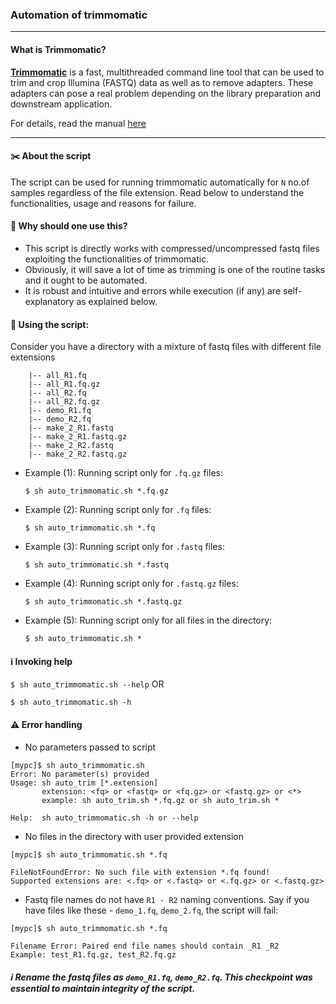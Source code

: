 ### Automation of trimmomatic

---

#### What is Trimmomatic?
[**Trimmomatic**](https://www.ncbi.nlm.nih.gov/pmc/articles/PMC4103590/) is a fast, multithreaded command line tool that can be used to trim and crop Illumina (FASTQ) data as well as to remove adapters. These adapters can pose a real problem depending on the library preparation and downstream application.

For details, read the manual [here](http://www.usadellab.org/cms/?page=trimmomatic)

----

#### :scissors: About the script

The script can be used for running trimmomatic automatically for `N` no.of samples regardless of the file extension. Read below to understand the functionalities, usage and reasons for failure.

#### :triangular_flag_on_post: Why should one use this?  

- This script is directly works with compressed/uncompressed fastq files exploiting the functionalities of trimmomatic.
- Obviously, it will save a lot of time as trimming is one of the routine tasks and it ought to be automated.
- It is robust and intuitive and errors while execution (if any) are self-explanatory as explained below.

#### :wrench: Using the script: 

Consider you have a directory with a mixture of fastq files with different file extensions

```
    |-- all_R1.fq
    |-- all_R1.fq.gz
    |-- all_R2.fq
    |-- all_R2.fq.gz
    |-- demo_R1.fq
    |-- demo_R2.fq
    |-- make_2_R1.fastq
    |-- make_2_R1.fastq.gz
    |-- make_2_R2.fastq
    |-- make_2_R2.fastq.gz
```

- Example (1):  Running script only for `.fq.gz` files:

  `$ sh auto_trimmomatic.sh *.fq.gz`

- Example (2):  Running script only for `.fq` files:

  `$ sh auto_trimmomatic.sh *.fq`

- Example (3):  Running script only for `.fastq` files:

  `$ sh auto_trimmomatic.sh *.fastq`

- Example (4):  Running script only for `.fastq.gz` files:

  `$ sh auto_trimmomatic.sh *.fastq.gz`

- Example (5):  Running script only for all files in the directory:

  `$ sh auto_trimmomatic.sh *`

#### :information_source: Invoking help

`$ sh auto_trimmomatic.sh --help` OR

`$ sh auto_trimmomatic.sh -h`

#### :warning: Error handling

- No parameters passed to script
```
[mypc]$ sh auto_trimmomatic.sh 
Error: No parameter(s) provided
Usage: sh auto_trim [*.extension]
       extension: <fq> or <fastq> or <fq.gz> or <fastq.gz> or <*>
       example: sh auto_trim.sh *.fq.gz or sh auto_trim.sh *
 
Help:  sh auto_trimmomatic.sh -h or --help
```

- No files in the directory with user provided extension
```
[mypc]$ sh auto_trimmomatic.sh *.fq

FileNotFoundError: No such file with extension *.fq found!
Supported extensions are: <.fq> or <.fastq> or <.fq.gz> or <.fastq.gz>
```

- Fastq file names do not have `R1 - R2` naming conventions.
 Say if you have files like these - `demo_1.fq`, `demo_2.fq`, the script will fail:
```
[mypc]$ sh auto_trimmomatic.sh *.fq

Filename Error: Paired end file names should contain _R1 _R2
Example: test_R1.fq.gz, test_R2.fq.gz
```

##### :information_source: _Rename the fastq files as `demo_R1.fq`, `demo_R2.fq`. This checkpoint was essential to maintain integrity of the script._
